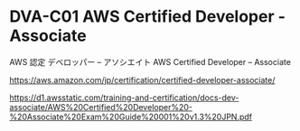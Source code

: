 # DVA-C01 AWS Certified Developer - Associate
AWS 認定 デベロッパー – アソシエイト
AWS Certified Developer – Associate 

https://aws.amazon.com/jp/certification/certified-developer-associate/

https://d1.awsstatic.com/training-and-certification/docs-dev-associate/AWS%20Certified%20Developer%20-%20Associate%20Exam%20Guide%20001%20v1.3%20JPN.pdf

